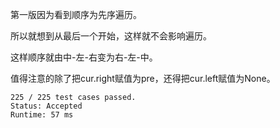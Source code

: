 第一版因为看到顺序为先序遍历。

所以就想到从最后一个开始，这样就不会影响遍历。

这样顺序就由中-左-右变为右-左-中。

值得注意的除了把cur.right赋值为pre，还得把cur.left赋值为None。

```
225 / 225 test cases passed.
Status: Accepted
Runtime: 57 ms
```
